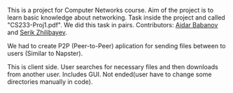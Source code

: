 This is a project for Computer Networks course. Aim of the project is to learn basic knowledge about networking. Task inside the project and called "CS233-Proj1.pdf". We did this task in pairs. Contributors: [Aidar Babanov](https://github.com/AidarBabanov) and [Serik Zhilibayev](https://github.com/Zhilibayev).   

We had to create P2P (Peer-to-Peer) aplication for sending files between to users (Similar to Napster). 

This is client side. User searches for necessary files and then downloads from another user. Includes GUI. Not ended(user have to change some directories manually in code).
